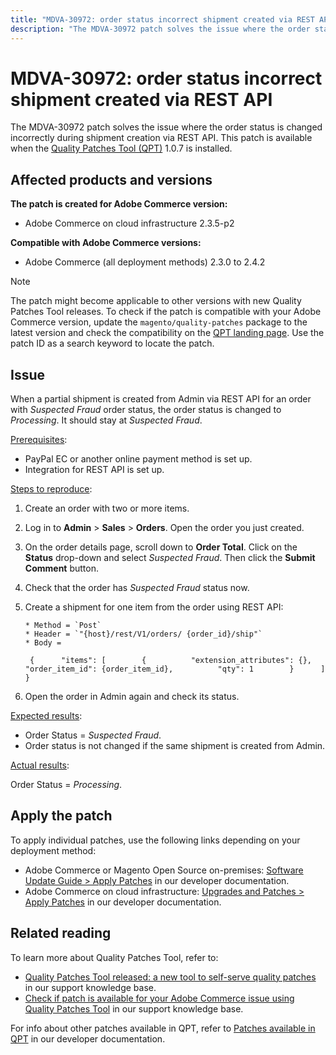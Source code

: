 ```yaml
---
title: "MDVA-30972: order status incorrect shipment created via REST API"
description: "The MDVA-30972 patch solves the issue where the order status is changed incorrectly during shipment creation via REST API. This patch is available when the [Quality Patches Tool (QPT)](https://support.magento.com/hc/en-us/articles/360047139492) 1.0.7 is installed."
---
```


# MDVA-30972: order status incorrect shipment created via REST API

The MDVA-30972 patch solves the issue where the order status is changed incorrectly during shipment creation via REST API. This patch is available when the [Quality Patches Tool (QPT)](https://support.magento.com/hc/en-us/articles/360047139492) 1.0.7 is installed.

## Affected products and versions

**The patch is created for Adobe Commerce version:**

* Adobe Commerce on cloud infrastructure 2.3.5-p2

**Compatible with Adobe Commerce versions:**

* Adobe Commerce (all deployment methods) 2.3.0 to 2.4.2

>[!NOTE]
>
>The patch might become applicable to other versions with new Quality Patches Tool releases. To check if the patch is compatible with your Adobe Commerce version, update the `magento/quality-patches` package to the latest version and check the compatibility on the [QPT landing page](https://devdocs.magento.com/quality-patches/tool.html#patch-grid). Use the patch ID as a search keyword to locate the patch.

## Issue

When a partial shipment is created from Admin via REST API for an order with *Suspected Fraud* order status, the order status is changed to *Processing*. It should stay at *Suspected Fraud*.

<u>Prerequisites</u>:

* PayPal EC or another online payment method is set up.
* Integration for REST API is set up.

<u>Steps to reproduce</u>:

1. Create an order with two or more items.
1. Log in to **Admin** > **Sales** > **Orders**. Open the order you just created.
1. On the order details page, scroll down to **Order Total**. Click on the **Status** drop-down and select *Suspected Fraud*. Then click the **Submit Comment** button.
1. Check that the order has *Suspected Fraud* status now.
1. Create a shipment for one item from the order using REST API:

    ```
    * Method = `Post`
    * Header = `"{host}/rest/V1/orders/ {order_id}/ship"`
    * Body =
    ```

    ```clike
     {      "items": [        {          "extension_attributes": {},          "order_item_id": {order_item_id},          "qty": 1        }      ]    }
    ```

1. Open the order in Admin again and check its status.

<u>Expected results</u>:

* Order Status = *Suspected Fraud*.
* Order status is not changed if the same shipment is created from Admin.

<u>Actual results</u>:

Order Status = *Processing*.

## Apply the patch

To apply individual patches, use the following links depending on your deployment method:

* Adobe Commerce or Magento Open Source on-premises: [Software Update Guide > Apply Patches](https://devdocs.magento.com/guides/v2.4/comp-mgr/patching/mqp.html) in our developer documentation.
* Adobe Commerce on cloud infrastructure: [Upgrades and Patches > Apply Patches](https://devdocs.magento.com/cloud/project/project-patch.html) in our developer documentation.

## Related reading

To learn more about Quality Patches Tool, refer to:

* [Quality Patches Tool released: a new tool to self-serve quality patches](https://support.magento.com/hc/en-us/articles/360047139492) in our support knowledge base.
* [Check if patch is available for your Adobe Commerce issue using Quality Patches Tool](https://support.magento.com/hc/en-us/articles/360047125252) in our support knowledge base.

For info about other patches available in QPT, refer to [Patches available in QPT](https://devdocs.magento.com/quality-patches/tool.html#patch-grid) in our developer documentation.
